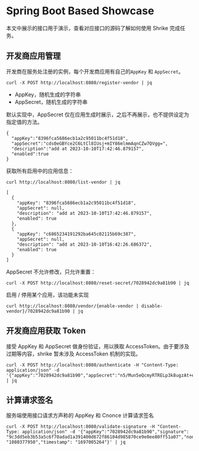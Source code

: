 # Spring Boot Based Showcase

本文中展示的接口用于演示，查看对应接口的源码了解如何使用 Shrike 完成任务。

## 开发商应用管理

开发商在服务处注册的实例，每个开发商应用有自己的`AppKey` 和 `AppSecret`。

```shell
curl -X POST http://localhost:8080/register-vendor | jq
```

- AppKey，随机生成的字符串
- AppSecret，随机生成的字符串

默认实现中，AppSecret 仅在应用生成时展示，之后不再展示，也不提供设定为指定值的方法。

```shell
{
  "appKey":"8396fca5686ecb1a2c95011bc4f51d18",
  "appSecret":"cds0eGBYce2C6LtCl8IUsj+mIY86mlmmAqnCZw7QVgg=",
  "description":"add at 2023-10-10T17:42:46.879157",
  "enabled":true
}   
```

获取所有启用中的应用信息：

```shell
curl http://localhost:8080/list-vendor | jq
```

```shell
[
  {
    "appKey": "8396fca5686ecb1a2c95011bc4f51d18",
    "appSecret": null,
    "description": "add at 2023-10-10T17:42:46.879157",
    "enabled": true
  },
  {
    "appKey": "c6865234191292ba645c02115b69c387",
    "appSecret": null,
    "description": "add at 2023-10-10T16:42:26.686372",
    "enabled": true
  }
]
```

AppSecret 不允许修改，只允许重置：

```shell
curl -X POST http://localhost:8080/reset-secret/7028942dc9a81b90 | jq
```

启用 / 停用某个应用，该功能未实现

```shell
curl http://localhost:8080/vendor/{enable-vendor | disable-vendor}/7028942dc9a81b90 | jq
```

## 开发商应用获取 Token

接受 AppKey 和 AppSecret 做身份验证，用以换取 AccessToken。由于要涉及过期等内容，shrike 暂未涉及 AccessToken 机制的实现。

```shell
curl -X POST http://localhost:8080/authenticate -H "Content-Type: application/json" -d '{"appKey":"7028942dc9a81b90","appSecret":"n5/Mun5eQcmyRTRELp3k8ugzAt+efxaa5W26xFCwZFk="}' | jq
```

## 计算请求签名

服务端使用接口请求方声称的 AppKey 和 Cnonce 计算请求签名

```shell
curl -X POST http://localhost:8080/validate-signature -H "Content-Type: application/json" -d '{"appKey":"7028942dc9a81b90","signature": "9c3dd5eb3b53a5c6f70adad1a391400d672f86104d985870ce9e0ee80ff51a07","nonce": "1080377950","timestamp": "1697005264"}' | jq
```
